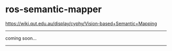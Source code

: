 # ros-semantic-mapper

https://wiki.qut.edu.au/display/cyphy/Vision-based+Semantic+Mapping
***
coming soon...
***
